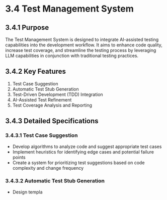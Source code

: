 # 3.4 Test Management System

## 3.4.1 Purpose

The Test Management System is designed to integrate AI-assisted testing capabilities into the development workflow. It aims to enhance code quality, increase test coverage, and streamline the testing process by leveraging LLM capabilities in conjunction with traditional testing practices.

## 3.4.2 Key Features

1. Test Case Suggestion
2. Automatic Test Stub Generation
3. Test-Driven Development (TDD) Integration
4. AI-Assisted Test Refinement
5. Test Coverage Analysis and Reporting

## 3.4.3 Detailed Specifications

### 3.4.3.1 Test Case Suggestion

- Develop algorithms to analyze code and suggest appropriate test cases
- Implement heuristics for identifying edge cases and potential failure points
- Create a system for prioritizing test suggestions based on code complexity and change frequency

### 3.4.3.2 Automatic Test Stub Generation

- Design templa